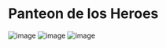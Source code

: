 # Panteon de los Heroes
![image](https://github.com/amandamaduro/TP_PanteonDeLosHeroes/assets/70351967/2483c4da-0c24-428b-bc1e-39c49b1c6851)
![image](https://github.com/amandamaduro/TP_PanteonDeLosHeroes/assets/70351967/4ed0f7ad-a83d-4b8c-ad39-e42adbef3579)
![image](https://github.com/amandamaduro/TP_PanteonDeLosHeroes/assets/70351967/a6bd975a-25dc-4ad1-b4d2-c88b3de84238)



